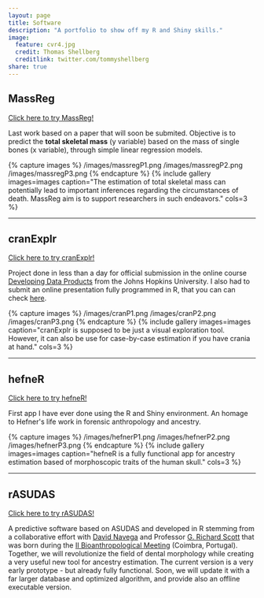 ```yaml
---
layout: page
title: Software
description: "A portfolio to show off my R and Shiny skills."
image:
  feature: cvr4.jpg
  credit: Thomas Shellberg
  creditlink: twitter.com/tommyshellberg
share: true
---
```


## MassReg

<a href = "https://joao.shinyapps.io/MassReg" target = "_blank">Click here to try MassReg!</a>

Last work based on a paper that will soon be submited. Objective is to predict the **total skeletal mass** (y variable) based on the mass of single bones (x variable), through simple linear regression models.

{% capture images %}
  /images/massregP1.png
  /images/massregP2.png
  /images/massregP3.png
{% endcapture %}
{% include gallery images=images caption="The estimation of total skeletal mass can potentially lead to important inferences regarding the circumstances of death. MassReg aim is to support researchers in such endeavors." cols=3 %}

---

## cranExplr

<a href = "https://joao.shinyapps.io/cranExplr/" target = "_blank">Click here to try cranExplr!</a>

Project done in less than a day for official submission in the online course <a href = "https://www.coursera.org/course/devdataprod" target = "_blank">Developing Data Products</a> from the Johns Hopkins University. I also had to submit an online presentation fully programmed in R, that you can can check <a href = "http://rpubs.com/Del/cranExplrDeck" target = "_blank">here</a>.

{% capture images %}
  /images/cranP1.png
  /images/cranP2.png
  /images/cranP3.png
{% endcapture %}
{% include gallery images=images caption="cranExplr is supposed to be just a visual exploration tool. However, it can also be use for case-by-case estimation if you have crania at hand." cols=3 %}

---

## hefneR

<a href = "https://joao.shinyapps.io/hefner-app" target = "_blank">Click here to try hefneR!</a>

First app I have ever done using the R and Shiny environment. An homage to Hefner's life work in forensic anthropology and ancestry.

{% capture images %}
  /images/hefnerP1.png
  /images/hefnerP2.png
  /images/hefnerP3.png
{% endcapture %}
{% include gallery images=images caption="hefneR is a fully functional app for ancestry estimation based of morphoscopic traits of the human skull." cols=3 %}

---

## rASUDAS

<a href = "https://dsnavega.shinyapps.io/r-asudas-app/" target = "_blank">Click here to try rASUDAS!</a>

A predictive software based on ASUDAS and developed in R stemming from a collaborative effort with <a href = "https://github.com/dsnavega"  target = "_blank">David Navega</a> and Professor <a href = "http://www.unr.edu/anthropology/people/faculty/g-richard-scott" target = "_blank">G. Richard Scott</a> that was born during the <a href = "http://www.uc.pt/fctuc/dcv/eventos/2015/IIbam" target = "_blank">II Bioanthropological Meeting</a> (Coimbra, Portugal). Together, we will revolutionize the field of dental morphology while creating a very useful new tool for ancestry estimation. The current version is a very early prototype - but already fully functional. Soon, we will update it with a far larger database and optimized algorithm, and provide also an offline executable version.




